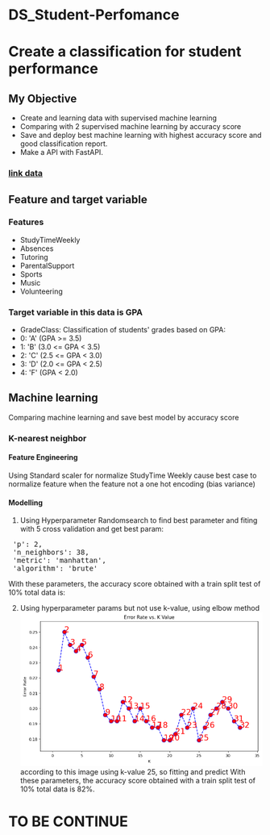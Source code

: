 # DS_Student-Perfomance


# Create a classification for student performance

## My Objective
* Create and learning data with supervised machine learning
* Comparing with 2 supervised machine learning by accuracy score
* Save and deploy best machine learning with highest accuracy score and good classification report.
* Make a API with FastAPI.

### [link data](https://www.kaggle.com/datasets/rabieelkharoua/students-performance-dataset)

## Feature and target variable
### Features 
* StudyTimeWeekly
* Absences
* Tutoring
* ParentalSupport
* Sports
* Music
* Volunteering
###  Target variable in this data is GPA
* GradeClass: Classification of students' grades based on GPA:
* 0: 'A' (GPA >= 3.5)
* 1: 'B' (3.0 <= GPA < 3.5)
* 2: 'C' (2.5 <= GPA < 3.0)
* 3: 'D' (2.0 <= GPA < 2.5)
* 4: 'F' (GPA < 2.0)

## Machine learning
<p> Comparing machine learning and save best model by accuracy score

### K-nearest neighbor
 #### Feature Engineering
  Using Standard scaler for normalize StudyTime Weekly cause best case to normalize feature when the feature not a one hot encoding (bias variance) <br>

  #### Modelling 
  1. Using Hyperparameter Randomsearch to find best parameter and fiting with 5 cross validation and get best param:  
 <pre> 'p': 2, 
 'n_neighbors': 38,
 'metric': 'manhattan',    
 'algorithm': 'brute' </pre>
 With these parameters, the accuracy score obtained with a train split test of 10% total data is:


 2. Using hyperparameter params but not use k-value, using elbow method
  ![Gambar_elbow](analyst/elbow_method.png)
  according to this image using k-value 25, so fitting and predict With these parameters, the accuracy score obtained with a train split test of 10% total data is 82%.
    

# TO BE CONTINUE